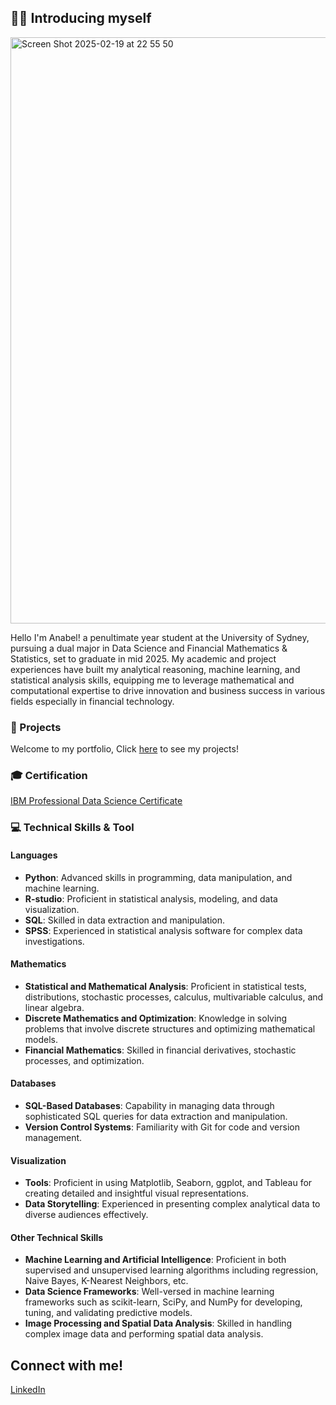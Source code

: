 ## 🙋‍♀️ Introducing myself 

<img width="938" alt="Screen Shot 2025-02-19 at 22 55 50" src="https://github.com/user-attachments/assets/7a3a12f6-2dd6-487c-a6ec-4ee843aefab9" />

Hello I'm Anabel! a penultimate year student at the University of Sydney, pursuing a dual major in Data Science and Financial Mathematics & Statistics, set to graduate in mid 2025. My academic and project experiences have built my analytical reasoning, machine learning, and statistical analysis skills, equipping me to leverage mathematical and computational expertise to drive innovation and business success in various fields especially in financial technology.

### 🧷 Projects
Welcome to my portfolio, Click [here](https://github.com/AnabelGeraldine/Projects) to see my projects!

### 🎓 Certification
[IBM Professional Data Science Certificate](https://github.com/AnabelGeraldine/IBM_ProfessionalDataScience_Certificate)

### 💻 Technical Skills & Tool

#### Languages
- **Python**: Advanced skills in programming, data manipulation, and machine learning.
- **R-studio**: Proficient in statistical analysis, modeling, and data visualization.
- **SQL**: Skilled in data extraction and manipulation.
- **SPSS**: Experienced in statistical analysis software for complex data investigations.

#### Mathematics
- **Statistical and Mathematical Analysis**: Proficient in statistical tests, distributions, stochastic processes, calculus, multivariable calculus, and linear algebra.
- **Discrete Mathematics and Optimization**: Knowledge in solving problems that involve discrete structures and optimizing mathematical models.
- **Financial Mathematics**: Skilled in financial derivatives, stochastic processes, and optimization.

#### Databases
- **SQL-Based Databases**: Capability in managing data through sophisticated SQL queries for data extraction and manipulation.
- **Version Control Systems**: Familiarity with Git for code and version management.

#### Visualization
- **Tools**: Proficient in using Matplotlib, Seaborn, ggplot, and Tableau for creating detailed and insightful visual representations.
- **Data Storytelling**: Experienced in presenting complex analytical data to diverse audiences effectively.

#### Other Technical Skills
- **Machine Learning and Artificial Intelligence**: Proficient in both supervised and unsupervised learning algorithms including regression, Naive Bayes, K-Nearest Neighbors, etc.
- **Data Science Frameworks**: Well-versed in machine learning frameworks such as scikit-learn, SciPy, and NumPy for developing, tuning, and validating predictive models.
- **Image Processing and Spatial Data Analysis**: Skilled in handling complex image data and performing spatial data analysis.

## Connect with me!
[LinkedIn](https://www.linkedin.com/in/anabelgeraldine/) 

